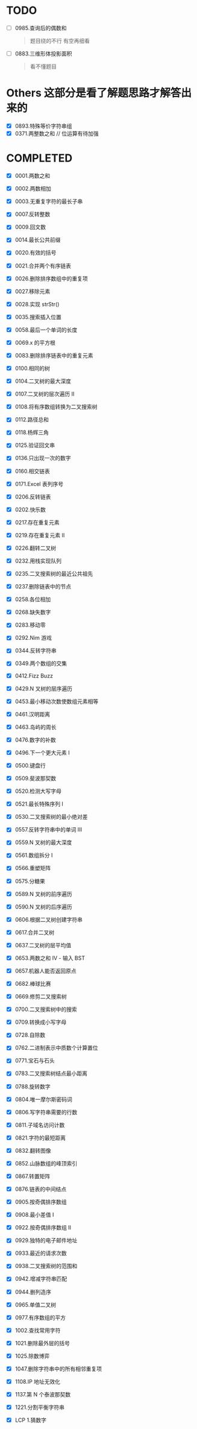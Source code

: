 # TODO

- [ ] 0985.查询后的偶数和
  > 题目绕的不行 有空再细看
- [ ] 0883.三维形体投影面积
  > 看不懂题目

# Others 这部分是看了解题思路才解答出来的

- [x] 0893.特殊等价字符串组
- [x] 0371.两整数之和 // 位运算有待加强

# COMPLETED

- [x] 0001.两数之和
- [x] 0002.两数相加
- [x] 0003.无重复字符的最长子串
- [x] 0007.反转整数
- [x] 0009.回文数
- [x] 0014.最长公共前缀
- [x] 0020.有效的括号
- [x] 0021.合并两个有序链表
- [x] 0026.删除排序数组中的重复项
- [x] 0027.移除元素
- [x] 0028.实现 strStr()
- [x] 0035.搜索插入位置
- [x] 0058.最后一个单词的长度
- [x] 0069.x 的平方根
- [x] 0083.删除排序链表中的重复元素
- [x] 0100.相同的树
- [x] 0104.二叉树的最大深度
- [x] 0107.二叉树的层次遍历 II
- [x] 0108.将有序数组转换为二叉搜索树
- [x] 0112.路径总和
- [x] 0118.杨辉三角
- [x] 0125.验证回文串
- [x] 0136.只出现一次的数字
- [x] 0160.相交链表
- [x] 0171.Excel 表列序号
- [x] 0206.反转链表
- [x] 0202.快乐数
- [x] 0217.存在重复元素
- [x] 0219.存在重复元素 II
- [x] 0226.翻转二叉树
- [x] 0232.用栈实现队列
- [x] 0235.二叉搜索树的最近公共祖先
- [x] 0237.删除链表中的节点
- [x] 0258.各位相加
- [x] 0268.缺失数字
- [x] 0283.移动零
- [x] 0292.Nim 游戏
- [x] 0344.反转字符串
- [x] 0349.两个数组的交集
- [x] 0412.Fizz Buzz
- [x] 0429.N 叉树的层序遍历
- [x] 0453.最小移动次数使数组元素相等
- [x] 0461.汉明距离
- [x] 0463.岛屿的周长
- [x] 0476.数字的补数
- [x] 0496.下一个更大元素 I
- [x] 0500.键盘行
- [x] 0509.斐波那契数
- [x] 0520.检测大写字母
- [x] 0521.最长特殊序列 Ⅰ
- [x] 0530.二叉搜索树的最小绝对差
- [x] 0557.反转字符串中的单词 III
- [x] 0559.N 叉树的最大深度
- [x] 0561.数组拆分 I
- [x] 0566.重塑矩阵
- [x] 0575.分糖果
- [x] 0589.N 叉树的前序遍历
- [x] 0590.N 叉树的后序遍历
- [x] 0606.根据二叉树创建字符串
- [x] 0617.合并二叉树
- [x] 0637.二叉树的层平均值
- [x] 0653.两数之和 IV - 输入 BST
- [x] 0657.机器人能否返回原点
- [x] 0682.棒球比赛
- [x] 0669.修剪二叉搜索树
- [x] 0700.二叉搜索树中的搜索
- [x] 0709.转换成小写字母
- [x] 0728.自除数
- [x] 0762.二进制表示中质数个计算置位
- [x] 0771.宝石与石头
- [x] 0783.二叉搜索树结点最小距离
- [x] 0788.旋转数字
- [x] 0804.唯一摩尔斯密码词
- [x] 0806.写字符串需要的行数
- [x] 0811.子域名访问计数
- [x] 0821.字符的最短距离
- [x] 0832.翻转图像
- [x] 0852.山脉数组的峰顶索引
- [x] 0867.转置矩阵
- [x] 0876.链表的中间结点
- [x] 0905.按奇偶排序数组
- [x] 0908.最小差值 I
- [x] 0922.按奇偶排序数组 II
- [x] 0929.独特的电子邮件地址
- [x] 0933.最近的请求次数
- [x] 0938.二叉搜索树的范围和
- [x] 0942.增减字符串匹配
- [x] 0944.删列造序
- [x] 0965.单值二叉树
- [x] 0977.有序数组的平方
- [x] 1002.查找常用字符
- [x] 1021.删除最外层的括号
- [x] 1025.除数博弈
- [x] 1047.删除字符串中的所有相邻重复项
- [x] 1108.IP 地址无效化
- [x] 1137.第 N 个泰波那契数
- [x] 1221.分割平衡字符串

- [x] LCP 1.猜数字
